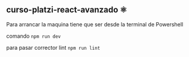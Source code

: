 ## curso-platzi-react-avanzado ⚛️

Para arrancar la maquina tiene que ser desde la terminal de Powershell

comando `npm run dev`

para pasar corrector lint `npm run lint`
